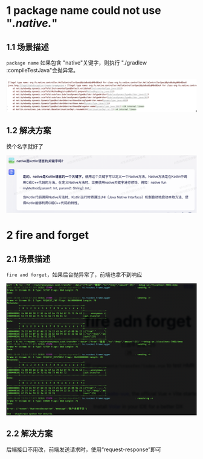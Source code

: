 # 1 package name could not use "*.native.*"

## 1.1 场景描述

`package name` 如果包含 "native"关键字，则执行 "./gradlew :compileTestJava"会抛异常。

![](assets/2023-09-27-19-50-35-image.png)

## 1.2 解决方案

换个名字就好了

![](assets/2023-09-28-00-46-50-image.png)

# 2 fire and forget

## 2.1 场景描述

`fire and forget`，如果后台抛异常了，前端也拿不到响应

![](assets/2023-10-04-14-01-43-image.png)

## 2.2 解决方案

后端接口不用改，前端发送请求时，使用“request-response”即可